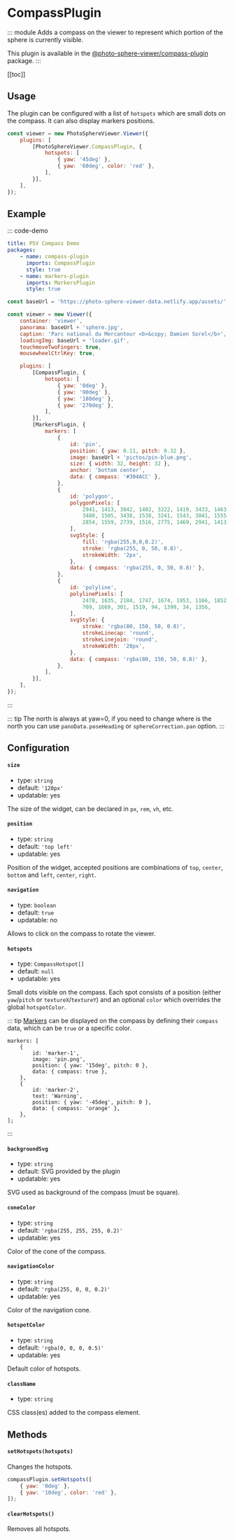# CompassPlugin <Badge text="Styles"/>

<Badges module="compass-plugin"/>

::: module
<ApiButton page="modules/CompassPlugin.html"/>
Adds a compass on the viewer to represent which portion of the sphere is currently visible.

This plugin is available in the [@photo-sphere-viewer/compass-plugin](https://www.npmjs.com/package/@photo-sphere-viewer/compass-plugin) package.
:::

[[toc]]

## Usage

The plugin can be configured with a list of `hotspots` which are small dots on the compass. It can also display markers positions.

```js
const viewer = new PhotoSphereViewer.Viewer({
    plugins: [
        [PhotoSphereViewer.CompassPlugin, {
            hotspots: [
                { yaw: '45deg' }, 
                { yaw: '60deg', color: 'red' },
            ],
        }],
    ],
});
```

## Example

::: code-demo

```yaml
title: PSV Compass Demo
packages:
    - name: compass-plugin
      imports: CompassPlugin
      style: true
    - name: markers-plugin
      imports: MarkersPlugin
      style: true
```

```js
const baseUrl = 'https://photo-sphere-viewer-data.netlify.app/assets/';

const viewer = new Viewer({
    container: 'viewer',
    panorama: baseUrl + 'sphere.jpg',
    caption: 'Parc national du Mercantour <b>&copy; Damien Sorel</b>',
    loadingImg: baseUrl + 'loader.gif',
    touchmoveTwoFingers: true,
    mousewheelCtrlKey: true,

    plugins: [
        [CompassPlugin, {
            hotspots: [
                { yaw: '0deg' },
                { yaw: '90deg' },
                { yaw: '180deg' },
                { yaw: '270deg' },
            ],
        }],
        [MarkersPlugin, {
            markers: [
                {
                    id: 'pin',
                    position: { yaw: 0.11, pitch: 0.32 },
                    image: baseUrl + 'pictos/pin-blue.png',
                    size: { width: 32, height: 32 },
                    anchor: 'bottom center',
                    data: { compass: '#304ACC' },
                },
                {
                    id: 'polygon',
                    polygonPixels: [
                        2941, 1413, 3042, 1402, 3222, 1419, 3433, 1463, 
                        3480, 1505, 3438, 1538, 3241, 1543, 3041, 1555, 
                        2854, 1559, 2739, 1516, 2775, 1469, 2941, 1413,
                    ],
                    svgStyle: {
                        fill: 'rgba(255,0,0,0.2)',
                        stroke: 'rgba(255, 0, 50, 0.8)',
                        strokeWidth: '2px',
                    },
                    data: { compass: 'rgba(255, 0, 50, 0.8)' },
                },
                {
                    id: 'polyline',
                    polylinePixels: [
                        2478, 1635, 2184, 1747, 1674, 1953, 1166, 1852, 
                        709, 1669, 301, 1519, 94, 1399, 34, 1356,
                    ],
                    svgStyle: {
                        stroke: 'rgba(80, 150, 50, 0.8)',
                        strokeLinecap: 'round',
                        strokeLinejoin: 'round',
                        strokeWidth: '20px',
                    },
                    data: { compass: 'rgba(80, 150, 50, 0.8)' },
                },
            ],
        }],
    ],
});
```

:::

::: tip
The north is always at yaw=0, if you need to change where is the north you can use `panoData.poseHeading` or `sphereCorrection.pan` option.
:::

## Configuration

#### `size`

-   type: `string`
-   default: `'120px'`
-   updatable: yes

The size of the widget, can be declared in `px`, `rem`, `vh`, etc.

#### `position`

-   type: `string`
-   default: `'top left'`
-   updatable: yes

Position of the widget, accepted positions are combinations of `top`, `center`, `bottom` and `left`, `center`, `right`.

#### `navigation`

-   type: `boolean`
-   default: `true`
-   updatable: no

Allows to click on the compass to rotate the viewer.

#### `hotspots`

-   type: `CompassHotspot[]`
-   default: `null`
-   updatable: yes

Small dots visible on the compass. Each spot consists of a position (either `yaw`/`pitch` or `textureX`/`textureY`) and an optional `color` which overrides the global `hotspotColor`.

::: tip
[Markers](./markers.md) can be displayed on the compass by defining their `compass` data, which can be `true` or a specific color.

```js{6,12}
markers: [
    {
        id: 'marker-1',
        image: 'pin.png',
        position: { yaw: '15deg', pitch: 0 },
        data: { compass: true },
    },
    {
        id: 'marker-2',
        text: 'Warning',
        position: { yaw: '-45deg', pitch: 0 },
        data: { compass: 'orange' },
    },
];
```

:::

#### `backgroundSvg`

-   type: `string`
-   default: SVG provided by the plugin
-   updatable: yes

SVG used as background of the compass (must be square).

#### `coneColor`

-   type: `string`
-   default: `'rgba(255, 255, 255, 0.2)'`
-   updatable: yes

Color of the cone of the compass.

#### `navigationColor`

-   type: `string`
-   default: `'rgba(255, 0, 0, 0.2)'`
-   updatable: yes

Color of the navigation cone.

#### `hotspotColor`

-   type: `string`
-   default: `'rgba(0, 0, 0, 0.5)'`
-   updatable: yes

Default color of hotspots.

#### `className`

-   type: `string`

CSS class(es) added to the compass element.

## Methods

#### `setHotspots(hotspots)`

Changes the hotspots.

```js
compassPlugin.setHotspots([
    { yaw: '0deg' }, 
    { yaw: '10deg', color: 'red' },
]);
```

#### `clearHotspots()`

Removes all hotspots.
